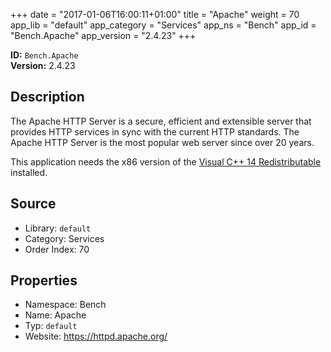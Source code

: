 ﻿+++
date = "2017-01-06T16:00:11+01:00"
title = "Apache"
weight = 70
app_lib = "default"
app_category = "Services"
app_ns = "Bench"
app_id = "Bench.Apache"
app_version = "2.4.23"
+++

**ID:** `Bench.Apache`  
**Version:** 2.4.23  
<!--more-->

## Description
The Apache HTTP Server is a secure, efficient and extensible server
that provides HTTP services in sync with the current HTTP standards.
The Apache HTTP Server is the most popular web server since over 20 years.

This application needs the x86 version of the [Visual C++ 14 Redistributable](https://www.microsoft.com/download/details.aspx?id=48145) installed.

## Source

* Library: `default`
* Category: Services
* Order Index: 70

## Properties

* Namespace: Bench
* Name: Apache
* Typ: `default`
* Website: <https://httpd.apache.org/>

